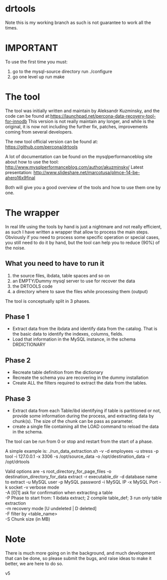 drtools
=======
Note this is my working branch as such is not guarantee to work all the times.

IMPORTANT
=====================
To use the first time you must:
1) go to the mysql-source directory 
	run ./configure
2) go one level up 
	run make


The tool
============
The tool was initially written and maintain by Aleksandr Kuzminsky, and the code can be found at:https://launchpad.net/percona-data-recovery-tool-for-innodb 
This version is not really maintain any longer, and while is the original, it is now not including the further fix, patches, improvements coming from several developers.

The new tool official version can be found at:
https://github.com/percona/drtools


A lot of documentation can be found on the mysqlperformanceblog site about how to use the tool:
http://www.mysqlperformanceblog.com/author/akuzminsky/
Latest presentation: 
http://www.slideshare.net/marcotusa/plmce-14-be-ahero16x9final

Both will give you a good overview of the tools and how to use them one by one.


The wrapper
==================
In real life using the tools by hand is just a nightmare and not really efficient, as such I have written a wrapper that allow to process the main steps.
Obviously if you need to process some specific operation or special cases, you still need to do it by hand, but the tool can help you to reduce (90%) of the noise.

What you need to have to run it
----------------------------------
1) the source files, ibdata, table spaces and so on 
2) an EMPTY/Dummy mysql server to use for recover the data
3) the DRTOOLS code
4) a directory where to save the files while processing them (output)


The tool is conceptually split in 3 phases.

Phase 1
---------------
- Extract data from the ibdata and identify data from the catalog. That is the basic data to identify the indexes, columns, fields.
- Load that information in the MySQL instance, in the schema DRDICTIONARY


Phase 2
---------------
- Recreate table definition from the dictionary
- Recreate the schema you are recovering in the dummy installation
- Create ALL the filters required to extract the data from the tables.

Phase 3
---------------
- Extract data from each Table/ibd identifying if table is partitioned or not, provide some information during the process, and extracting data by chunk(s).
The size of the chunk can be pass as parameter.
- create a single file containing all the LOAD command to reload the data in the schema.


The tool can be run from 0 or stop and restart from the start of a phase.

A simple example is:
./run_data_extraction.sh -v -d  employees -u stress -p tool -i 127.0.0.1 -x 3306 -s /opt/source_data -o /opt/destination_data -r /opt/drtools

Valid options are 
 	 -s root_directory_for_page_files 
 	 -o destination_directory_for_data extract 
 	 -r executable_dir 
 	 -d database name to extract 
 	 -u MySQL user 
 	 -p MySQL password 
 	 -i MySQL IP 
 	 -x MySQL Port
 	 -k socket 
 	 -v verbose mode  
 	 -A [0|1] ask for confirmation when extracting a table  
 	 -P Phase to start from:
	 	1 ibdata extract;
 		2 compile table_def;
	 	3 run only table extraction  
 	 -m recovery mode [U undeleted | D deleted]  
 	 -F filter by <table_name>  
 	 -S Chunk size (in MB)
 	 
 	 

Note
==============
There is much more going on in the background, and much development that can be done, so please submit the bugs, and raise ideas to make it better, we are here to do so.



v5

